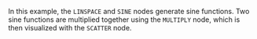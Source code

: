 <!--- Add SEO here --->

In this example, the `LINSPACE` and `SINE` nodes generate sine functions. Two sine functions are multiplied together using the `MULTIPLY` node, which is then visualized with the `SCATTER` node. 
